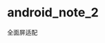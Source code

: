 # android_note_2
全面屏适配
        <meta-data
            android:name="android.max_aspect"
            android:value="2.4" />
